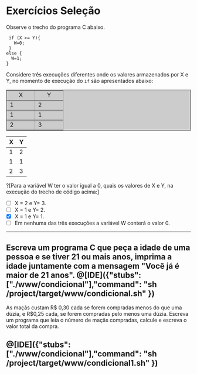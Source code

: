 # Exercícios Seleção

Observe o trecho do programa C abaixo.
``` 
 if (X >= Y){
   W=0;
 }  
else { 
  W=1;
}
```
Considere três execuções diferentes onde os valores armazenados por X e Y, no momento de execução do ```if``` são apresentados abaixo:
<table width="80" border="1px" bgcolor="#CCC">
  <tr>
    <td width="60" align="center">X</td>
    <td width="60" align="center">Y</td>
  </tr>
  <tr>
    <td width="60">1</td>
    <td width="60">2</td>
  </tr>
  <tr>
    <td width="60">1</td>
    <td width="60">1</td>
  </tr>
  <tr>
    <td width="60">2</td>
    <td width="60">3</td>
  </tr>
</table>


| X | Y |
|---|---|
| 1 | 2 |
| 1 | 1 |
| 2 | 3 |

?[Para a variável W ter o valor igual a 0, quais os valores de X e Y, na execução do trecho de código acima:]
-[ ] X = 2 e Y= 3.
-[ ] X = 1 e Y= 2.
-[x] X = 1 e Y= 1.
-[ ] Em nenhuma das três execuções a variável W conterá o valor 0.
----

Escreva um programa C que peça a idade de uma pessoa e se tiver 21 ou mais anos, imprima a idade juntamente com a mensagem "Você já é maior de 21 anos".
@[IDE]({"stubs": ["./www/condicional"],"command": "sh /project/target/www/condicional.sh"
})
---
As maçãs custam R$ 0,30 cada se forem compradas menos do que uma dúzia, e R$0,25 cada, se forem compradas pelo menos uma dúzia. Escreva um programa que leia o número de maçãs compradas, calcule e escreva o valor total da compra.

@[IDE]({"stubs": ["./www/condicional"],"command": "sh /project/target/www/condicional1.sh"
})
---
